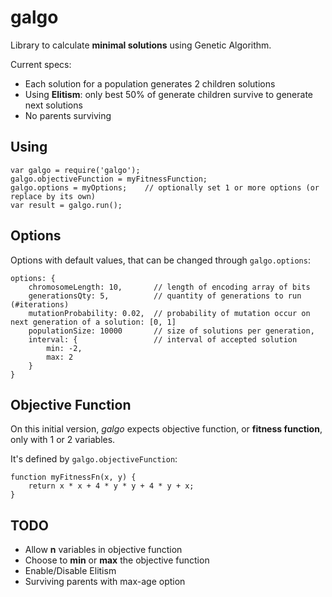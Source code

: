 # galgo
Library to calculate **minimal solutions** using Genetic Algorithm.

Current specs:
- Each solution for a population generates 2 children solutions
- Using **Elitism**: only best 50% of generate children survive to generate next solutions
- No parents surviving

## Using

    var galgo = require('galgo');
    galgo.objectiveFunction = myFitnessFunction;
    galgo.options = myOptions;    // optionally set 1 or more options (or replace by its own)
    var result = galgo.run();

## Options

Options with default values, that can be changed through `galgo.options`:

    options: {
        chromosomeLength: 10,       // length of encoding array of bits
        generationsQty: 5,          // quantity of generations to run (#iterations)
        mutationProbability: 0.02,  // probability of mutation occur on next generation of a solution: [0, 1]
        populationSize: 10000       // size of solutions per generation,
        interval: {                 // interval of accepted solution
            min: -2,
            max: 2
        }
    }

## Objective Function

On this initial version, *galgo* expects objective function, or **fitness function**, only with 1 or 2 variables.

It's defined by `galgo.objectiveFunction`:

    function myFitnessFn(x, y) {
        return x * x + 4 * y * y + 4 * y + x;
    }


## TODO

- Allow **n** variables in objective function
- Choose to **min** or **max** the objective function
- Enable/Disable Elitism
- Surviving parents with max-age option
